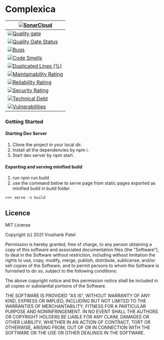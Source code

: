 # Complexica

|[![SonarCloud](https://sonarcloud.io/images/project_badges/sonarcloud-black.svg)](https://sonarcloud.io/summary/new_code?id=VrushankPatel_Complexica-Web)|
|------------ |
|[![Quality gate](https://sonarcloud.io/api/project_badges/quality_gate?project=VrushankPatel_Complexica-Web)](https://sonarcloud.io/summary/new_code?id=VrushankPatel_Complexica-Web)|
|[![Quality Gate Status](https://sonarcloud.io/api/project_badges/measure?project=VrushankPatel_Complexica-Web&metric=alert_status)](https://sonarcloud.io/summary/new_code?id=VrushankPatel_Complexica-Web)|
|[![Bugs](https://sonarcloud.io/api/project_badges/measure?project=VrushankPatel_Complexica-Web&metric=bugs)](https://sonarcloud.io/summary/new_code?id=VrushankPatel_Complexica-Web)|
|[![Code Smells](https://sonarcloud.io/api/project_badges/measure?project=VrushankPatel_Complexica-Web&metric=code_smells)](https://sonarcloud.io/summary/new_code?id=VrushankPatel_Complexica-Web)|
|[![Duplicated Lines (%)](https://sonarcloud.io/api/project_badges/measure?project=VrushankPatel_Complexica-Web&metric=duplicated_lines_density)](https://sonarcloud.io/summary/new_code?id=VrushankPatel_Complexica-Web)|
|[![Maintainability Rating](https://sonarcloud.io/api/project_badges/measure?project=VrushankPatel_Complexica-Web&metric=sqale_rating)](https://sonarcloud.io/summary/new_code?id=VrushankPatel_Complexica-Web)|
|[![Reliability Rating](https://sonarcloud.io/api/project_badges/measure?project=VrushankPatel_Complexica-Web&metric=reliability_rating)](https://sonarcloud.io/summary/new_code?id=VrushankPatel_Complexica-Web)|
|[![Security Rating](https://sonarcloud.io/api/project_badges/measure?project=VrushankPatel_Complexica-Web&metric=security_rating)](https://sonarcloud.io/summary/new_code?id=VrushankPatel_Complexica-Web)|
|[![Technical Debt](https://sonarcloud.io/api/project_badges/measure?project=VrushankPatel_Complexica-Web&metric=sqale_index)](https://sonarcloud.io/summary/new_code?id=VrushankPatel_Complexica-Web)|
|[![Vulnerabilities](https://sonarcloud.io/api/project_badges/measure?project=VrushankPatel_Complexica-Web&metric=vulnerabilities)](https://sonarcloud.io/summary/new_code?id=VrushankPatel_Complexica-Web)|

### Getting Started

#### Starting Dev Server

1. Clone the project in your local dir.
2. Install all the dependencies by npm i.
3. Start dev server by npm start.

#### Exporting and serving minified build

1. run npm run build
2. use the command below to serve page from static pages exported as minified build in build folder.

```
>>> serve -s build
```

Licence
-------
MIT License

Copyright (c) 2021 Vrushank Patel

Permission is hereby granted, free of charge, to any person obtaining a copy
of this software and associated documentation files (the "Software"), to deal
in the Software without restriction, including without limitation the rights
to use, copy, modify, merge, publish, distribute, sublicense, and/or sell
copies of the Software, and to permit persons to whom the Software is
furnished to do so, subject to the following conditions:

The above copyright notice and this permission notice shall be included in all
copies or substantial portions of the Software.

THE SOFTWARE IS PROVIDED "AS IS", WITHOUT WARRANTY OF ANY KIND, EXPRESS OR
IMPLIED, INCLUDING BUT NOT LIMITED TO THE WARRANTIES OF MERCHANTABILITY,
FITNESS FOR A PARTICULAR PURPOSE AND NONINFRINGEMENT. IN NO EVENT SHALL THE
AUTHORS OR COPYRIGHT HOLDERS BE LIABLE FOR ANY CLAIM, DAMAGES OR OTHER
LIABILITY, WHETHER IN AN ACTION OF CONTRACT, TORT OR OTHERWISE, ARISING FROM,
OUT OF OR IN CONNECTION WITH THE SOFTWARE OR THE USE OR OTHER DEALINGS IN THE
SOFTWARE.
